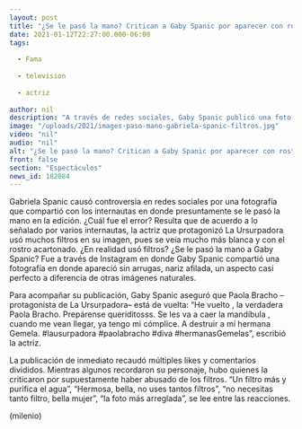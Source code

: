 ```yaml
---
layout: post
title: "¿Se le pasó la mano? Critican a Gaby Spanic por aparecer con rostro muy 'retocado' en foto"
date: 2021-01-12T22:27:00.000-06:00
tags:
  
  - Fama
  
  - television
  
  - actriz
  
author: nil
description: "A través de redes sociales, Gaby Spanic publicó una foto en la que lució un rostro muy diferente a causa del uso excesivo de filtros."
image: "/uploads/2021/images-paso-mano-gabriela-spanic-filtros.jpg"
video: "nil"
audio: "nil"
alt: "¿Se le pasó la mano? Critican a Gaby Spanic por aparecer con rostro muy 'retocado' en foto"
front: false
section: "Espectáculos"
news_id: 182084
---
```


Gabriela Spanic causó controversia en redes sociales por una fotografía que compartió con los internautas en donde presuntamente se le pasó la mano en la edición. ¿Cuál fue el error? Resulta que de acuerdo a lo señalado por varios internautas,  la actriz que protagonizó La Ursurpadora usó muchos filtros en su imagen, pues se veía mucho más blanca y con el rostro acartonado. ¿En realidad usó filtros? ¿Se le pasó la mano a Gaby Spanic? Fue a través de Instagram en donde Gaby Spanic compartió una fotografía en donde apareció sin arrugas, nariz afilada, un aspecto casi perfecto a diferencia de otras imágenes naturales.  

Para acompañar su publicación, Gaby Spanic aseguró que Paola Bracho –protagonista de La Ursurpadora– está de vuelta: “He vuelto , la verdadera Paola Bracho. Prepárense queriditosss. Se les va a caer la mandíbula , cuando me vean llegar, ya tengo mi cómplice. A destruir a mí hermana Gemela. #lausurpadora #paolabracho #diva #hermanasGemelas”, escribió la actriz. 

La publicación de inmediato recaudó múltiples likes y comentarios divididos. Mientras algunos recordaron su personaje, hubo quienes la criticaron por supuestamente haber abusado de los filtros. “Un filtro más y purifica el agua”, “Hermosa, bella, no uses tantos filtros”, “no necesitas tanto filtro, bella mujer”, “la foto más arreglada”, se lee entre las reacciones. 

(milenio)